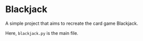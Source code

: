 # Blackjack


A simple project that aims to recreate the card game Blackjack.


Here, `blackjack.py` is the main file.
